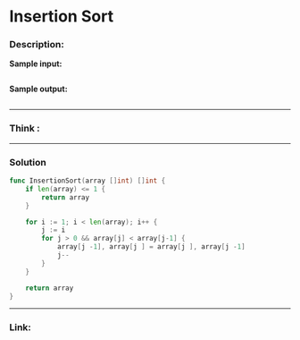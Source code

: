 # Insertion Sort

### Description:  


**Sample input:**  
```

```

**Sample output:**  
```
```


---
### Think :

---
### Solution
```go
func InsertionSort(array []int) []int {
	if len(array) <= 1 {
		return array
	}

	for i := 1; i < len(array); i++ {
		j := i
		for j > 0 && array[j] < array[j-1] {
			array[j -1], array[j ] = array[j ], array[j -1]
			j--
		}
	}

	return array
}

```




---

### Link:
